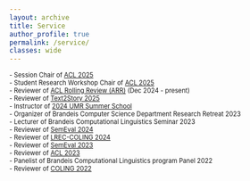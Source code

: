 ```yaml
---
layout: archive
title: Service
author_profile: true
permalink: /service/
classes: wide
---
```

<span style="font-size:0.8em"> - Session Chair of [ACL 2025](https://2025.aclweb.org/) </span><br/>
<span style="font-size:0.8em"> - Student Research Workshop Chair of [ACL 2025](https://2025.aclweb.org/organization/) </span><br/>
<span style="font-size:0.8em"> - Reviewer of [ACL Rolling Review (ARR)](https://aclrollingreview.org/) (Dec 2024 - present) </span><br/>
<span style="font-size:0.8em"> - Reviewer of [Text2Story 2025](https://text2story25.inesctec.pt/) </span><br/>
<span style="font-size:0.8em"> - Instructor of [2024 UMR Summer School](https://umr4nlp.github.io/web/SummerSchool2024.html) </span><br/>
<span style="font-size:0.8em"> - Organizer of Brandeis Computer Science Department Research Retreat 2023 </span><br/>
<span style="font-size:0.8em"> - Lecturer of Brandeis Computational Linguistics Seminar 2023 </span><br/>
<span style="font-size:0.8em"> - Reviewer of [SemEval 2024](https://semeval.github.io/SemEval2024/) </span><br/>
<span style="font-size:0.8em"> - Reviewer of [LREC-COLING 2024](https://lrec-coling-2024.org/2nd-call-for-papers/) </span><br/>
<span style="font-size:0.8em"> - Reviewer of [SemEval 2023](https://semeval.github.io/SemEval2023/tasks) </span><br/>
<span style="font-size:0.8em"> - Reviewer of [ACL 2023](https://2023.aclweb.org/) </span><br/>
<span style="font-size:0.8em"> - Panelist of Brandeis Computational Linguistics program Panel 2022 </span><br/>
<span style="font-size:0.8em"> - Reviewer of [COLING 2022](https://coling2022.org/coling) </span><br/>

